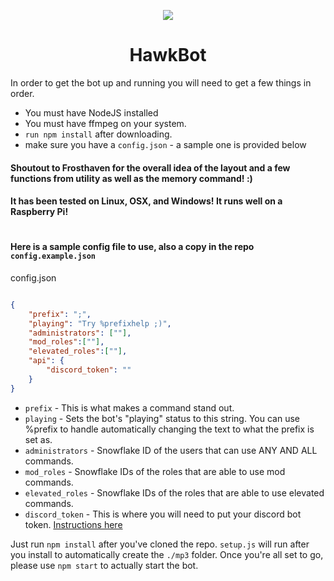 <p align="center"><img src="http://www.cyberhawk.co/logo-alt.svg"></p>
<h1 align="center">HawkBot</h1>
In order to get the bot up and running you will need to get a few things in order.  
 
 * You must have NodeJS installed
 * You must have ffmpeg on your system.
 * `run npm install` after downloading.
 * make sure you have a `config.json` - a sample one is provided below

#### Shoutout to Frosthaven for the overall idea of the layout and a few functions from utility as well as the memory command! :)  
#### It has been tested on Linux, OSX, and Windows! It runs well on a Raspberry Pi!



#
#### Here is a sample config file to use, also a copy in the repo `config.example.json`  
config.json
```json

{
    "prefix": ";",
    "playing": "Try %prefixhelp ;)",
    "administrators": [""],
    "mod_roles":[""],
    "elevated_roles":[""],
    "api": {
        "discord_token": ""
    }
}
```

+ `prefix` - This is what makes a command stand out.
+ `playing` - Sets the bot's "playing" status to this string. You can use %prefix to handle automatically changing the text to what the prefix is set as.
+ `administrators` - Snowflake ID of the users that can use ANY AND ALL commands.
+ `mod_roles` - Snowflake IDs of the roles that are able to use mod commands.
+ `elevated_roles` - Snowflake IDs of the roles that are able to use elevated commands.
+ `discord_token` - This is where you will need to put your discord bot token. [Instructions here](https://discordapp.com/developers/applications/)

Just run `npm install` after you've cloned the repo. `setup.js` will run after you install to automatically create the `./mp3` folder.
Once you're all set to go, please use `npm start` to actually start the bot.
